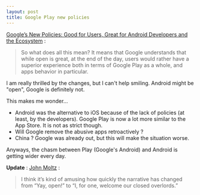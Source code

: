 ```yaml
---
layout: post
title: Google Play new policies
---
```


[Google’s New Policies: Good for Users, Great for Android Developers and the Ecosystem](http://blog.inner-active.com/2013/08/googles-new-policies-good-for-users-great-for-android-developers-and-the-ecosystem/) :

> So what does all this mean? It means that Google understands that while open is great, at the end of the day, users would rather have a superior experience both in terms of Google Play as a whole, and apps behavior in particular.

I am really thrilled by the changes, but I can't help smiling. Android might be "open", Google is definitely not.

This makes me wonder…

* Android was the alternative to iOS because of the lack of policies (at least, by the developers). Google Play is now a lot more similar to the App Store. It is not as strict though.
* Will Google remove the abusive apps retroactively ?
* China ? Google was already out, but this will make the situation worse.

Anyways, the chasm between Play (Google's Android) and Android is getting wider every day.

**Update** : [John Moltz](http://verynicewebsite.net/2013/08/open-always-loses/) : 

> I think it’s kind of amusing how quickly the narrative has changed from “Yay, open!” to “I, for one, welcome our closed overlords.”
